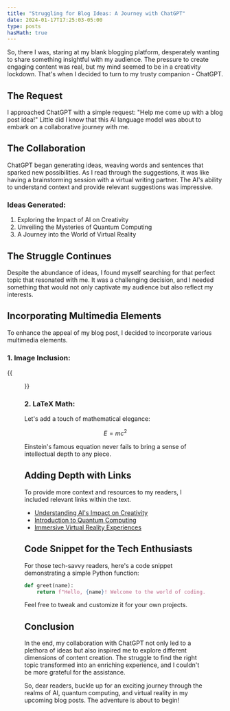 ```yaml
---
title: "Struggling for Blog Ideas: A Journey with ChatGPT"
date: 2024-01-17T17:25:03-05:00
type: posts
hasMath: true
---
```


So, there I was, staring at my blank blogging platform, desperately wanting to share something insightful with my audience. The pressure to create engaging content was real, but my mind seemed to be in a creativity lockdown. That's when I decided to turn to my trusty companion - ChatGPT.

## The Request

I approached ChatGPT with a simple request: "Help me come up with a blog post idea!" Little did I know that this AI language model was about to embark on a collaborative journey with me.

## The Collaboration

ChatGPT began generating ideas, weaving words and sentences that sparked new possibilities. As I read through the suggestions, it was like having a brainstorming session with a virtual writing partner. The AI's ability to understand context and provide relevant suggestions was impressive.

### Ideas Generated:

1. Exploring the Impact of AI on Creativity
2. Unveiling the Mysteries of Quantum Computing
3. A Journey into the World of Virtual Reality

## The Struggle Continues

Despite the abundance of ideas, I found myself searching for that perfect topic that resonated with me. It was a challenging decision, and I needed something that would not only captivate my audience but also reflect my interests.

## Incorporating Multimedia Elements

To enhance the appeal of my blog post, I decided to incorporate various multimedia elements.

### 1. Image Inclusion:

{{<figure src="creative_minds.jpg" caption="*Embracing the power of creativity.*">}}


### 2. LaTeX Math:

Let's add a touch of mathematical elegance:

$$E = mc^2$$

Einstein's famous equation never fails to bring a sense of intellectual depth to any piece.

## Adding Depth with Links

To provide more context and resources to my readers, I included relevant links within the text.

- [Understanding AI's Impact on Creativity](https://example.com/ai_creativity)
- [Introduction to Quantum Computing](https://example.com/quantum_intro)
- [Immersive Virtual Reality Experiences](https://example.com/vr_experiences)

## Code Snippet for the Tech Enthusiasts

For those tech-savvy readers, here's a code snippet demonstrating a simple Python function:

```python
def greet(name):
    return f"Hello, {name}! Welcome to the world of coding."
```

Feel free to tweak and customize it for your own projects.

## Conclusion

In the end, my collaboration with ChatGPT not only led to a plethora of ideas but also inspired me to explore different dimensions of content creation. The struggle to find the right topic transformed into an enriching experience, and I couldn't be more grateful for the assistance.

So, dear readers, buckle up for an exciting journey through the realms of AI, quantum computing, and virtual reality in my upcoming blog posts. The adventure is about to begin!
